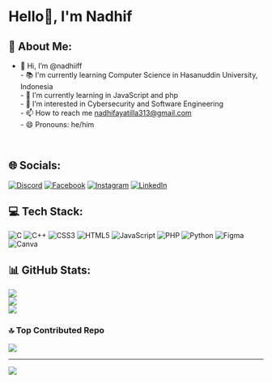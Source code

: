 
# Hello👋, I'm Nadhif

 ## 💫 About Me:
- 👋 Hi, I’m @nadhiiff<br>- 📚 I'm currently learning Computer Science in Hasanuddin University, Indonesia<br>- 🌱 I’m currently learning in JavaScript and php<br>- 👀 I’m interested in Cybersecurity and Software Engineering<br>- 📫 How to reach me nadhifayatilla313@gmail.com<br>- 😄 Pronouns: he/him<br>
<br>

## 🌐 Socials:
[![Discord](https://img.shields.io/badge/Discord-%237289DA.svg?logo=discord&logoColor=white)](https://discord.gg/nadhif0649_55396) [![Facebook](https://img.shields.io/badge/Facebook-%231877F2.svg?logo=Facebook&logoColor=white)](https://facebook.com/profile.php?id=61554905876492) [![Instagram](https://img.shields.io/badge/Instagram-%23E4405F.svg?logo=Instagram&logoColor=white)](https://instagram.com/nadhiftmma) [![LinkedIn](https://img.shields.io/badge/LinkedIn-%230077B5.svg?logo=linkedin&logoColor=white)](https://linkedin.com/in/nadhiftamma-ayatilla-a-p-47158834b/) 
<br>

## 💻 Tech Stack:
![C](https://img.shields.io/badge/c-%2300599C.svg?style=for-the-badge&logo=c&logoColor=white) ![C++](https://img.shields.io/badge/c++-%2300599C.svg?style=for-the-badge&logo=c%2B%2B&logoColor=white) ![CSS3](https://img.shields.io/badge/css3-%231572B6.svg?style=for-the-badge&logo=css3&logoColor=white) ![HTML5](https://img.shields.io/badge/html5-%23E34F26.svg?style=for-the-badge&logo=html5&logoColor=white) ![JavaScript](https://img.shields.io/badge/javascript-%23323330.svg?style=for-the-badge&logo=javascript&logoColor=%23F7DF1E) ![PHP](https://img.shields.io/badge/php-%23777BB4.svg?style=for-the-badge&logo=php&logoColor=white) ![Python](https://img.shields.io/badge/python-3670A0?style=for-the-badge&logo=python&logoColor=ffdd54) ![Figma](https://img.shields.io/badge/figma-%23F24E1E.svg?style=for-the-badge&logo=figma&logoColor=white) ![Canva](https://img.shields.io/badge/Canva-%2300C4CC.svg?style=for-the-badge&logo=Canva&logoColor=white)
<br>

## 📊 GitHub Stats:
![](https://github-readme-stats.vercel.app/api?username=nadhiiff&theme=algolia&hide_border=false&include_all_commits=false&count_private=false)<br/>
![](https://nirzak-streak-stats.vercel.app/?user=nadhiiff&theme=algolia&hide_border=false)<br/>
![](https://github-readme-stats.vercel.app/api/top-langs/?username=nadhiiff&theme=algolia&hide_border=false&include_all_commits=false&count_private=false&layout=compact)
<br>

### 🔝 Top Contributed Repo
![](https://github-contributor-stats.vercel.app/api?username=nadhiiff&limit=5&theme=algolia&combine_all_yearly_contributions=true)

---
[![](https://visitcount.itsvg.in/api?id=nadhiiff&icon=0&color=0)](https://visitcount.itsvg.in)

